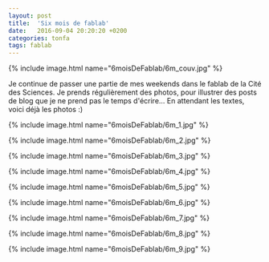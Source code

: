 ```yaml
---
layout: post
title:  'Six mois de fablab'
date:   2016-09-04 20:20:20 +0200
categories: tonfa
tags: fablab
---
```


{% include image.html name="6moisDeFablab/6m_couv.jpg" %}

Je continue de passer une partie de mes weekends dans le fablab de la Cité des Sciences. Je prends régulièrement des photos, pour illustrer des posts de blog que je ne prend pas le temps d'écrire... En attendant les textes, voici déjà les photos :)
<!--more-->

{% include image.html name="6moisDeFablab/6m_1.jpg" %}

{% include image.html name="6moisDeFablab/6m_2.jpg" %}

{% include image.html name="6moisDeFablab/6m_3.jpg" %}

{% include image.html name="6moisDeFablab/6m_4.jpg" %}

{% include image.html name="6moisDeFablab/6m_5.jpg" %}

{% include image.html name="6moisDeFablab/6m_6.jpg" %}

{% include image.html name="6moisDeFablab/6m_7.jpg" %}

{% include image.html name="6moisDeFablab/6m_8.jpg" %}

{% include image.html name="6moisDeFablab/6m_9.jpg" %}
